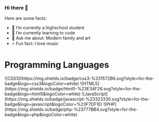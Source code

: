 ### Hi there 👋


Here are some facts:

- 🔭 I’m currently a highschool student
- 🌱 I’m currently learning to code
- 💬 Ask me about: Modern family and art
- ⚡ Fun fact: I love music

<h1> Programming Languages</h1>

<p>
  ![CSS3](https://img.shields.io/badge/css3-%231572B6.svg?style=for-the-badge&logo=css3&logoColor=white) ![HTML5](https://img.shields.io/badge/html5-%23E34F26.svg?style=for-the-badge&logo=html5&logoColor=white)  ![JavaScript](https://img.shields.io/badge/javascript-%23323330.svg?style=for-the-badge&logo=javascript&logoColor=%23F7DF1E) ![PHP](https://img.shields.io/badge/php-%23777BB4.svg?style=for-the-badge&logo=php&logoColor=white)
</p>
